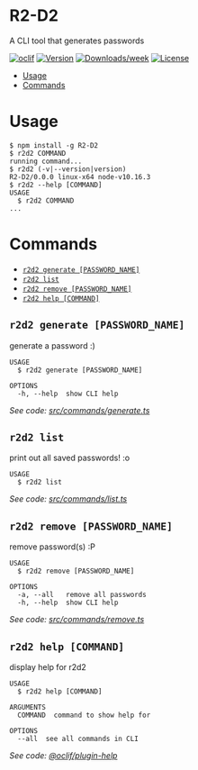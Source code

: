R2-D2
=====

A CLI tool that generates passwords

[![oclif](https://img.shields.io/badge/cli-oclif-brightgreen.svg)](https://oclif.io)
[![Version](https://img.shields.io/npm/v/R2-D2.svg)](https://npmjs.org/package/R2-D2)
[![Downloads/week](https://img.shields.io/npm/dw/R2-D2.svg)](https://npmjs.org/package/R2-D2)
[![License](https://img.shields.io/npm/l/R2-D2.svg)](https://github.com/lycb/R2-D2/blob/master/package.json)

<!-- toc -->
* [Usage](#usage)
* [Commands](#commands)
<!-- tocstop -->
# Usage
<!-- usage -->
```sh-session
$ npm install -g R2-D2
$ r2d2 COMMAND
running command...
$ r2d2 (-v|--version|version)
R2-D2/0.0.0 linux-x64 node-v10.16.3
$ r2d2 --help [COMMAND]
USAGE
  $ r2d2 COMMAND
...
```
<!-- usagestop -->
# Commands
<!-- commands -->
* [`r2d2 generate [PASSWORD_NAME]`](#r2d2-generate-password_name)
* [`r2d2 list`](#r2d2-list)
* [`r2d2 remove [PASSWORD_NAME]`](#r2d2-remove-password_name)
* [`r2d2 help [COMMAND]`](#r2d2-help-command)

## `r2d2 generate [PASSWORD_NAME]`

generate a password :)

```
USAGE
  $ r2d2 generate [PASSWORD_NAME]

OPTIONS
  -h, --help  show CLI help
```

_See code: [src/commands/generate.ts](https://github.com/lycb/R2-D2/blob/v0.0.0/src/commands/generate.ts)_


## `r2d2 list`

print out all saved passwords! :o

```
USAGE
  $ r2d2 list
```

_See code: [src/commands/list.ts](https://github.com/lycb/R2-D2/blob/v0.0.0/src/commands/list.ts)_

## `r2d2 remove [PASSWORD_NAME]`

remove password(s) :P

```
USAGE
  $ r2d2 remove [PASSWORD_NAME]

OPTIONS
  -a, --all   remove all passwords
  -h, --help  show CLI help
```

_See code: [src/commands/remove.ts](https://github.com/lycb/R2-D2/blob/v0.0.0/src/commands/remove.ts)_

## `r2d2 help [COMMAND]`

display help for r2d2

```
USAGE
  $ r2d2 help [COMMAND]

ARGUMENTS
  COMMAND  command to show help for

OPTIONS
  --all  see all commands in CLI
```

_See code: [@oclif/plugin-help](https://github.com/oclif/plugin-help/blob/v2.2.1/src/commands/help.ts)_
<!-- commandsstop -->


